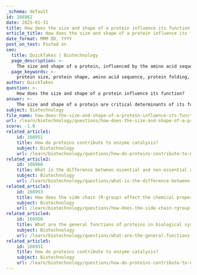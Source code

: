 ```yaml
---
_schema: default
id: 166962
date: 2025-01-31
title: How does the size and shape of a protein influence its function?
article_title: How does the size and shape of a protein influence its function?
date_format: MMM DD, YYYY
post_on_text: Posted on
seo:
  title: QuickTakes | Biotechnology
  page_description: >-
    The size and shape of a protein, influenced by the amino acid sequence and properties of R-groups, are critical for its function, affecting folding, stability, and interactions.
  page_keywords: >-
    protein size, protein shape, amino acid sequence, protein folding, R-groups, steric hindrance, tertiary structure stability, biochemical activity, functional groups, protein interactions
author: QuickTakes
question: >-
    How does the size and shape of a protein influence its function?
answer: >-
    The size and shape of a protein are critical determinants of its function, primarily due to the influence of the amino acid sequence and the properties of the R-groups (side chains) of the constituent amino acids. Here are several key points that illustrate how these factors interplay:\n\n1. **Amino Acid Sequence and Folding**: The primary structure of a protein, which is the linear sequence of amino acids, dictates how the protein will fold into its secondary, tertiary, and quaternary structures. Each amino acid has unique properties (e.g., polar, nonpolar, charged) that influence the folding process. For instance, the arrangement of hydrophobic and hydrophilic residues affects how the protein interacts with its environment, which is crucial for its biological activity.\n\n2. **Steric Hindrance**: The size and shape of the R-groups can create steric hindrance, which affects how amino acids fit together in a protein. Larger or bulkier side chains may hinder the ability of the protein to fold properly, potentially leading to misfolding or aggregation. This misfolding can result in loss of function or diseases associated with protein misfolding.\n\n3. **Stability of Tertiary Structure**: The clustering of non-polar R-groups contributes to the stability of the protein's tertiary structure. By minimizing the exposure of non-polar residues to the aqueous environment, these interactions help stabilize the overall conformation of the protein. A stable tertiary structure is essential for maintaining the protein's functional shape.\n\n4. **Functional Groups and Biochemical Activity**: Some R-groups contain functional groups that can participate in biochemical reactions or form covalent bonds. For example, cysteine contains a thiol group (-SH) that can form disulfide bonds, which are crucial for stabilizing protein structures. The presence of these functional groups can also influence the protein's ability to interact with substrates or other molecules, thereby affecting its function.\n\n5. **Interaction with Other Molecules**: The arrangement of hydrophobic and hydrophilic residues can significantly influence how proteins interact with other molecules, including substrates, inhibitors, and other proteins. For instance, proteins that function in lipid environments may have a higher proportion of hydrophobic residues, allowing them to integrate into membranes or interact effectively with lipid molecules.\n\nIn summary, the size and shape of a protein, influenced by the properties of its amino acids and their R-groups, are fundamental to its ability to fold correctly and maintain structural integrity. This structural integrity is essential for the protein's biological function, as any alterations in size or shape can lead to changes in activity or loss of function. Understanding these relationships is crucial for comprehending protein behavior in biological systems.
subject: Biotechnology
file_name: how-does-the-size-and-shape-of-a-protein-influence-its-function.md
url: /learn/biotechnology/questions/how-does-the-size-and-shape-of-a-protein-influence-its-function
score: -1.0
related_article1:
    id: 166951
    title: How do proteins contribute to enzyme catalysis?
    subject: Biotechnology
    url: /learn/biotechnology/questions/how-do-proteins-contribute-to-enzyme-catalysis
related_article2:
    id: 166968
    title: What is the difference between essential and non-essential amino acids?
    subject: Biotechnology
    url: /learn/biotechnology/questions/what-is-the-difference-between-essential-and-nonessential-amino-acids
related_article3:
    id: 166953
    title: How does the side chain (R-group) affect the chemical properties of an amino acid?
    subject: Biotechnology
    url: /learn/biotechnology/questions/how-does-the-side-chain-rgroup-affect-the-chemical-properties-of-an-amino-acid
related_article4:
    id: 166950
    title: What are the general functions of proteins in biological systems?
    subject: Biotechnology
    url: /learn/biotechnology/questions/what-are-the-general-functions-of-proteins-in-biological-systems
related_article5:
    id: 166951
    title: How do proteins contribute to enzyme catalysis?
    subject: Biotechnology
    url: /learn/biotechnology/questions/how-do-proteins-contribute-to-enzyme-catalysis
---
```


&nbsp;